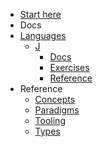 - [Start here](/)
- Docs
- [Languages](/languages/README.md)
  - [J](/languages/j/README.md)
    - [Docs](/languages/j/docs/README.md)
    - [Exercises](/languages/j/exercises/README.md)
    - [Reference](/languages/j/reference/README.md)
- Reference
  - [Concepts](/reference/concepts/README.md)
  - [Paradigms](/reference/paradigms/README.md)
  - [Tooling](/reference/tooling/README.md)
  - [Types](/reference/types/README.md)
